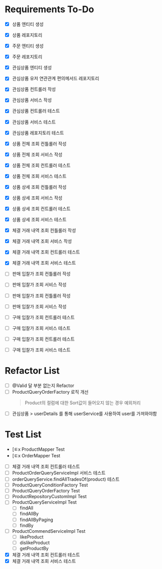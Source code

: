 # Requirements To-Do

- [x] 상품 엔티티 생성
- [x] 상품 레포지토리
- [x] 주문 엔티티 생성
- [x] 주문 레포지토리

- [x] 관심상품 엔티티 생성
- [x] 관심상품 유저 연관관계 편의메서드 레포지토리
- [x] 관심상품 컨트롤러 작성
- [x] 관심상품 서비스 작성
- [x] 관심상품 컨트롤러 테스트
- [x] 관심상품 서비스 테스트
- [x] 관심상품 레포지토리 테스트

- [x] 상품 전체 조회 컨틀롤러 작성
- [x] 상품 전체 조회 서비스 작성
- [x] 상품 전체 조회 컨트롤러 테스트
- [x] 상품 전체 조회 서비스 테스트
- [x] 상품 상세 조회 컨틀롤러 작성
- [x] 상품 상세 조회 서비스 작성
- [x] 상품 상세 조회 컨트롤러 테스트
- [x] 상품 상세 조회 서비스 테스트

- [x] 체결 거래 내역 조회 컨틀롤러 작성
- [x] 체결 거래 내역 조회 서비스 작성
- [x] 체결 거래 내역 조회 컨트롤러 테스트
- [x] 체결 거래 내역 조회 서비스 테스트

- [ ] 판매 입찰가 조회 컨틀롤러 작성
- [ ] 판매 입찰가 조회 서비스 작성
- [ ] 판매 입찰가 조회 컨틀롤러 작성
- [ ] 판매 입찰가 조회 서비스 작성

- [ ] 구매 입찰가 조회 컨트롤러 테스트
- [ ] 구매 입찰가 조회 서비스 테스트
- [ ] 구매 입찰가 조회 컨트롤러 테스트
- [ ] 구매 입찰가 조회 서비스 테스트

# Refactor List

- [ ] @Valid 달 부분 없는지 Refactor
- [ ] ProductQueryOrderFactory 로직 개선
  > Product의 컬럼에 대한 Sort값이 들어오지 않는 경우 예외처리
- [ ] 관심상품 > userDetails 를 통해 userService를 사용하여 user를 가져와야함

# Test List

- [ㅌx ProductMapper Test
- [ㅌx OrderMapper Test
- [ ] 체결 거래 내역 조회 컨트롤러 테스트
- [ ] ProductOrderQueryServiceImpl 서비스 테스트
- [ ] orderQueryService.findAllTradesOf(product) 테스트
- [ ] ProductQueryConditionFactory Test
- [ ] ProductQueryOrderFactory Test
- [ ] ProductRepositoryCustomImpl Test
- [ ] ProductQueryServiceImpl Test
    - [ ] findAll
    - [ ] findAllBy
    - [ ] findAllByPaging
    - [ ] findBy
- [ ] ProductCommendServiceImpl Test
    - [ ] likeProduct
    - [ ] dislikeProduct
    - [ ] getProductBy
- [x] 체결 거래 내역 조회 컨트롤러 테스트
- [x] 체결 거래 내역 조회 서비스 테스트